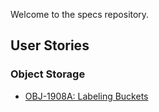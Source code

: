 Welcome to the specs repository.

## User Stories

### Object Storage

- [OBJ-1908A: Labeling Buckets](./stories/OBJ-1908A.md)
